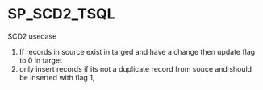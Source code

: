 # SP_SCD2_TSQL
SCD2 usecase
1. If records in source exist in targed and have a change then update flag to 0 in target
2. only insert records if its not a duplicate record from souce and should be inserted with flag 1, 
